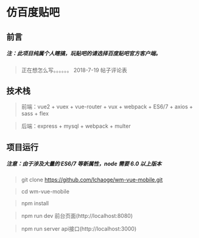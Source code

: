 # 仿百度贴吧

## 前言
##### 注：此项目纯属个人瞎搞，玩贴吧的请选择百度贴吧官方客户端。

> 正在想怎么写。。。。。。
> 2018-7-19 帖子评论表 


## 技术栈

> 前端：vue2 + vuex + vue-router + vux + webpack + ES6/7 + axios + sass + flex 

> 后端：express + mysql + webpack + multer


## 项目运行
##### 注意：由于涉及大量的 ES6/7 等新属性，node 需要 6.0 以上版本

> git clone https://github.com/lchaoge/wm-vue-mobile.git

> cd wm-vue-mobile

> npm install

> npm run dev  前台页面(http://localhost:8080)

> npm run server  api接口(http://localhost:3000)

